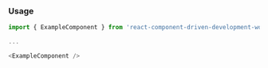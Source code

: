 ### Usage
```js
import { ExampleComponent } from 'react-component-driven-development-workshop';

...

<ExampleComponent />
```
